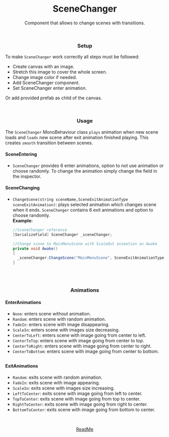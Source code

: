 <h1 align="center">SceneChanger</h1>
<p align="center">
  Component that allows to change scenes with transitions.
</p>

<br>
<h3 align="center">Setup</h3>
<p align="center">
  
  To make `SceneChanger` work correctly all steps must be followed:
  - Create canvas with an image.
  - Stretch this image to cover the whole screen.
  - Change image color if needed.
  - Add SceneChanger component.
  - Set SceneChanger enter animation.

  Or add provided prefab as child of the canvas.
</p>

<br>
<h3 align="center">Usage</h3>
<p align="center">
  
  The `SceneChanger` MonoBehaviour class `plays` animation when new scene loads and `loads` new scene after exit animation finished playing.
This creates `smooth` transition between scenes.

  #### SceneEntering
  - `SceneChanger` provides 6 enter animations, option to not use animation or choose randomly. To change the animation simply change the field in the inspector.

  #### SceneChanging
  - `ChangeScene(string sceneName,SceneExitAnimationType sceneExitAnimation)`: plays selected animation which changes scene when it ends.
`SceneChanger` contains 6 exit animations and option to choose randomly.<br>
  **Example:**
    ```csharp
    //SceneChanger reference
    [SerializeField] SceneChanger _sceneChanger;
    
    //Change scene to MainMenuScene with ScaleOut animation on Awake
    private void Awake()
    {
      _sceneChanger.ChangeScene("MainMenuScene", SceneExitAnimationType.ScaleOut);
    }
    ```
</p>

##

<br>
<h3 align="center">Animations</h3>
<p align="center">

  #### EnterAnimations
  - `None`: enters scene without animation.
  - `Random`: enters scene with random animation.
  - `FadeIn`: enters scene with image disappearing.
  - `ScaleIn`: enters scene with images size decreasing.
  - `CenterToLeft`: enters scene with image going from center to left.
  - `CenterToTop`: enters scene with image going from center to top.
  - `CenterToRight`: enters scene with image going from center to right.
  - `CenterToBottom`: enters scene with image going from center to bottom.

##
  #### ExitAnimations
  - `Random`: exits scene with random animation.
  - `FadeIn`: exits scene with image appearing.
  - `ScaleIn`: exits scene with images size increasing.
  - `LeftToCenter`: exits scene with image going from left to center.
  - `TopToCenter`: exits scene with image going from top to center.
  - `RightToCenter`: exits scene with image going from right to center.
  - `BottomToCenter`: exits scene with image going from bottom to center.
</p>

<br>
<p align="center">
  <a href="README.md">ReadMe</a>
</p>
